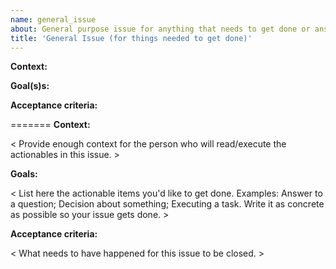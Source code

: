 ```yaml
---
name: general_issue
about: General purpose issue for anything that needs to get done or answered.
title: 'General Issue (for things needed to get done)'
---
```


<!-- Please make sure your issue is clear, has context and is ACTIONABLE.-->
<!-- For discussion issues (no actionable) please use a blank template.-->

**Context:**

<!-- Provide context for the assignee. -->

**Goal(s)s:**

<!-- List here the actionable items you'd like to get done. Write it/them as concrete as possible so that your issue gets done. -->

**Acceptance criteria:**

<!-- What needs to have happened for this issue to be closed. -->
=======
**Context:**

< Provide enough context for the person who will read/execute the actionables in this issue. >

**Goals:**

< List here the actionable items you'd like to get done. Examples: Answer to a question; Decision about something; Executing a task. Write it as concrete as possible so your issue gets done. >

**Acceptance criteria:**

< What needs to have happened for this issue to be closed. >

